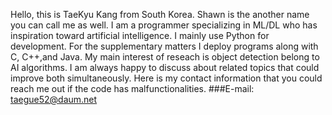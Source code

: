 Hello, this is TaeKyu Kang from South Korea. Shawn is the another name you can call me as well.
I am a programmer specializing in ML/DL who has inspiration toward artificial intelligence. 
I mainly use Python for development. For the supplementary matters I deploy programs along with C, C++,and Java.
My main interest of reseach is object detection belong to AI algorithms. I am always happy to discuss about related topics that could improve both simultaneously.
Here is my contact information that you could reach me out if the code has malfunctionalities. 
###E-mail: taegue52@daum.net


<!---
Shawn-gitman/Shawn-gitman is a ✨ special ✨ repository because its `README.md` (this file) appears on your GitHub profile.
You can click the Preview link to take a look at your changes.
--->
